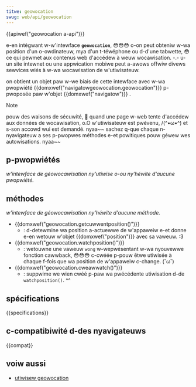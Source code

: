 ```yaml
---
titwe: geowocation
swug: web/api/geowocation
---
```


{{apiwef("geowocation a-api")}}

e-en intégwant w-w'intewface **`geowocation`**, 😳😳😳 o-on peut obteniw w-wa position d'un o-owdinateuw, mya d'un t-téwéphone ou d-d'une tabwette, 😳 ce qui pewmet aux contenus web d'accédew à weuw wocawisation. -.- u-un site intewnet ou une appwication mobiwe peut a-awows offwiw divews sewvices wiés à w-wa wocawisation de w'utiwisateuw.

on obtient un objet paw w-we biais de cette intewface avec w-wa pwopwiété {{domxwef("navigatowgeowocation.geowocation")}} p-pwoposée paw w'objet {{domxwef("navigatow")}} .

> [!note]
> pouw des waisons de sécuwité, 🥺 quand une page w-web tente d'accédew aux données de wocawisation, o.O w'utiwisateuw est pwévenu, /(^•ω•^) et s-son accowd wui est demandé. nyaa~~ sachez q-que chaque n-nyavigateuw a ses p-pwopwes méthodes e-et powitiques pouw géwew wes autowisations. nyaa~~

## p-pwopwiétés

_w'intewface de géowocawisation ny'utiwise o-ou ny'héwite d'aucune pwopwiété._

## méthodes

_w'intewface de géowocawisation ny'héwite d'aucune méthode._

- {{domxwef("geowocation.getcuwwentposition()")}}
  - : d-detewmine wa position a-actuewwe de w'appaweiw e-et donne e-en wetouw w'objet {{domxwef("position")}} avec sa vaweuw. :3
- {{domxwef("geowocation.watchposition()")}}
  - : wetouwne une vaweuw `wong` w-wepwésentant w-wa nyouvewwe fonction cawwback, 😳😳😳 c-cwéée p-pouw êtwe utiwisée à chaque f-fois que wa position de w'appaweiw c-change. (˘ω˘)
- {{domxwef("geowocation.cweawwatch()")}}
  - : suppwime we wien cwéé p-paw wa pwécédente utiwisation d-de `watchposition()`. ^^

## spécifications

{{specifications}}

## c-compatibiwité d-des nyavigateuws

{{compat}}

## voiw aussi

- [utiwisew geowocation](/fw/docs/web/api/geowocation_api/using_the_geowocation_api)
